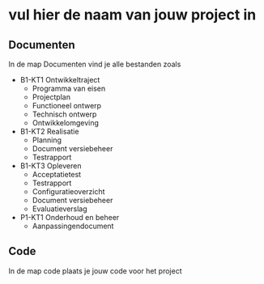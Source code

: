 # vul hier de naam van jouw project in
## Documenten
In de map Documenten vind je alle bestanden zoals
- B1-KT1 Ontwikkeltraject
    - Programma van eisen
    - Projectplan
    - Functioneel ontwerp
    - Technisch ontwerp
    - Ontwikkelomgeving
- B1-KT2 Realisatie
    - Planning
    - Document versiebeheer
    - Testrapport
- B1-KT3 Opleveren
    - Acceptatietest
    - Testrapport
    - Configuratieoverzicht
    - Document versiebeheer
    - Evaluatieverslag
- P1-KT1 Onderhoud en beheer
    - Aanpassingendocument

## Code
In de map code plaats je jouw code voor het project
